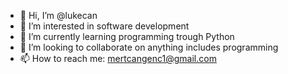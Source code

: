- 👋 Hi, I’m @lukecan
- 👀 I’m interested in software development
- 🌱 I’m currently learning programming trough Python
- 💞️ I’m looking to collaborate on anything includes programming
- 📫 How to reach me: mertcangenc1@gmail.com

<!---
lukecan/lukecan is a ✨ special ✨ repository because its `README.md` (this file) appears on your GitHub profile.
You can click the Preview link to take a look at your changes.
--->
